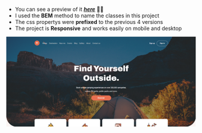 - You can see a preview of it ***[here](https://raminhaghi.github.io/Camping-Website/)*** 🧑‍💻
- I used the **BEM** method to name the classes in this project 
- The css propertys were **prefixed** to the previous 4 versions
- The project is **Responsive** and works easily on mobile and desktop

![Camping Web](https://github.com/RaminHaghi/Camping-Website/blob/master/camping%20web.png?raw=true)
